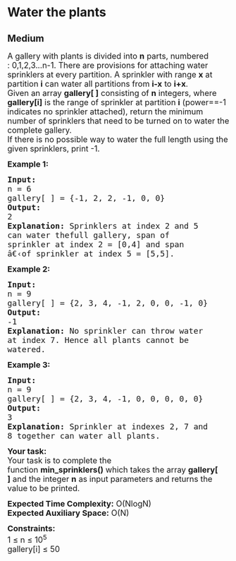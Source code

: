 # Water the plants
## Medium 
<div class="problem-statement">
                <p></p><p><span style="font-size:18px">A gallery with plants&nbsp;is divided into <strong>n</strong> parts, numbered :&nbsp;0,1,2,3...n-1. There are provisions&nbsp;for attaching water sprinklers at every partition. A sprinkler with range&nbsp;<strong>x</strong> at partition <strong>i</strong> can water all partitions from <strong>i-x</strong> to <strong>i+x</strong>.<br>
Given an array <strong>gallery[ ]</strong>&nbsp;consisting of <strong>n</strong>&nbsp;integers, where <strong>gallery[i]</strong> is the range of sprinkler at partition <strong>i</strong> (power==-1 indicates no sprinkler attached), return the minimum number of sprinklers that need to be turned on to water the complete gallery.<br>
If there is no possible way to water the full length using the given sprinklers, print -1.</span></p>

<p><span style="font-size:18px"><strong>Example 1:</strong></span></p>

<pre><span style="font-size:18px"><strong>Input:</strong>
n = 6
gallery[ ] = {-1, 2, 2, -1, 0, 0}
<strong>Output:
</strong>2
<strong>Explanation: </strong>Sprinklers at index 2 and 5
can water thefull gallery, span of
sprinkler at index 2 = [0,4] and span
â€‹of sprinkler at index 5 = [5,5].</span></pre>

<p><span style="font-size:18px"><strong>Example 2:</strong></span></p>

<pre><span style="font-size:18px"><strong>Input:</strong>
n = 9
gallery[ ] = {2, 3, 4, -1, 2, 0, 0, -1, 0}
<strong>Output:
</strong>-1
<strong>Explanation: </strong>No sprinkler can throw water
at index 7. Hence all plants cannot be
watered.</span></pre>

<p><span style="font-size:18px"><strong>Example 3:</strong></span></p>

<pre><span style="font-size:18px"><strong>Input:</strong>
n = 9
gallery[ ] = {2, 3, 4, -1, 0, 0, 0, 0, 0}
<strong>Output:
</strong>3
<strong>Explanation: </strong>Sprinkler at indexes 2, 7 and
8 together can water all plants.</span></pre>

<p><span style="font-size:18px"><strong>Your task:</strong><br>
Your task is to complete the function&nbsp;<strong>min_sprinklers()</strong>&nbsp;which takes the array&nbsp;<strong>gallery[ ]</strong>&nbsp;and the integer&nbsp;<strong>n</strong>&nbsp;as input parameters and returns the value to be printed.</span></p>

<p><span style="font-size:18px"><strong>Expected Time Complexity:</strong> O(NlogN)<br>
<strong>Expected Auxiliary Space:</strong> O(N)</span></p>

<p><span style="font-size:18px"><strong>Constraints:</strong><br>
1 ≤ n ≤&nbsp;10<sup>5</sup><br>
gallery[i] ≤&nbsp;50</span></p>
 <p></p>
            </div>